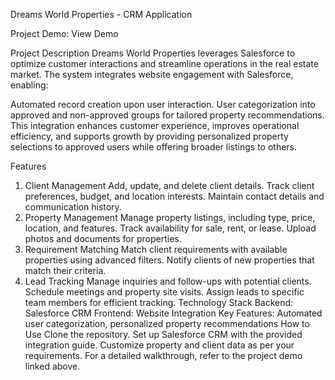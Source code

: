 Dreams World Properties - CRM Application

Project Demo: View Demo

Project Description
Dreams World Properties leverages Salesforce to optimize customer interactions and streamline operations in the real estate market. The system integrates website engagement with Salesforce, enabling:

Automated record creation upon user interaction.
User categorization into approved and non-approved groups for tailored property recommendations.
This integration enhances customer experience, improves operational efficiency, and supports growth by providing personalized property selections to approved users while offering broader listings to others.

Features
1. Client Management
Add, update, and delete client details.
Track client preferences, budget, and location interests.
Maintain contact details and communication history.
2. Property Management
Manage property listings, including type, price, location, and features.
Track availability for sale, rent, or lease.
Upload photos and documents for properties.
3. Requirement Matching
Match client requirements with available properties using advanced filters.
Notify clients of new properties that match their criteria.
4. Lead Tracking
Manage inquiries and follow-ups with potential clients.
Schedule meetings and property site visits.
Assign leads to specific team members for efficient tracking.
Technology Stack
Backend: Salesforce CRM
Frontend: Website Integration
Key Features: Automated user categorization, personalized property recommendations
How to Use
Clone the repository.
Set up Salesforce CRM with the provided integration guide.
Customize property and client data as per your requirements.
For a detailed walkthrough, refer to the project demo linked above.
